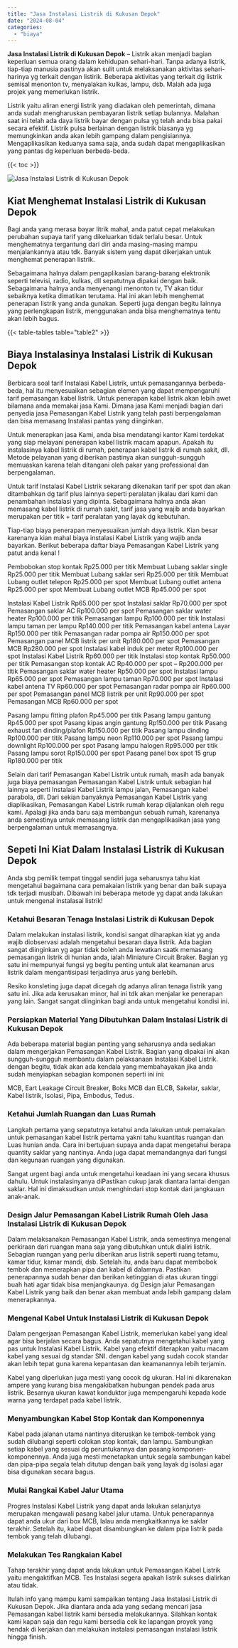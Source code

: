 ```yaml
---
title: "Jasa Instalasi Listrik di Kukusan Depok"
date: "2024-08-04"
categories: 
  - "biaya"
---
```


**Jasa Instalasi Listrik di Kukusan Depok** – Listrik akan menjadi bagian keperluan semua orang dalam kehidupan sehari-hari. Tanpa adanya listrik, tiap-tiap manusia pastinya akan sulit untuk melaksanakan aktivitas sehari-harinya yg terkait dengan listirik. Beberapa aktivitas yang terkait dg listrik semisal menonton tv, menyalakan kulkas, lampu, dsb. Malah ada juga projek yang memerlukan listrik.

Listrik yaitu aliran energi listrik yang diadakan oleh pemerintah, dimana anda sudah mengharuskan pembayaran listrik setiap bulannya. Malahan saat ini telah ada daya listrik bayar dengan pulsa yg telah anda bisa pakai secara efektif. Listrik pulsa berlainan dengan listrik biasanya yg memungkinkan anda akan lebih gampang dalam pengisiannya. Mengaplikasikan keduanya sama saja, anda sudah dapat mengaplikasikan yang pantas dg keperluan berbeda-beda.

{{< toc >}}

![Jasa Instalasi Listrik di Kukusan Depok](/images/instalasi-listrik-murah24.png)

## Kiat Menghemat Instalasi Listrik di Kukusan Depok

Bagi anda yang merasa bayar litrik mahal, anda patut cepat melakukan perubahan supaya tarif yang dikeluarkan tidak terlalu besar. Untuk menghematnya tergantung dari diri anda masing-masing mampu menjalankannya atau tdk. Banyak sistem yang dapat dikerjakan untuk menghemat penerapan listrik.

Sebagaimana halnya dalam pengaplikasian barang-barang elektronik seperti televisi, radio, kulkas, dll sepatutnya dipakai dengan baik. Sebagaimana halnya anda menyenangi menonton tv, TV akan tidur sebaiknya ketika dimatikan terutama. Hal ini akan lebih menghemat penerapan listrik yang anda gunakan. Seperti juga dengan begitu lainnya yang perlengkapan listrik, menggunakan anda bisa menghematnya tentu akan lebih bagus.

{{< table-tables table="table2" >}}

## Biaya Instalasinya Instalasi Listrik di Kukusan Depok

Berbicara soal tarif Instalasi Kabel Listrik, untuk pemasangannya berbeda-beda, hal itu menyesuaikan sebagian elemen yang dapat mempengaruhi tarif pemasangan kabel listrik. Untuk penerapan kabel listrik akan lebih awet bilamana anda memakai jasa Kami. Dimana jasa Kami menjadi bagian dari penyedia jasa Pemasangan Kabel Listrik yang telah pasti berpengalaman dan bisa memasang Instalasi pantas yang diinginkan.

Untuk menerapkan jasa Kami, anda bisa mendatangi kantor Kami terdekat yang siap melayani penerapan kabel listrik macam apapun. Apakah itu instalasinya kabel listrik di rumah, penerapan kabel listrik di rumah sakit, dll. Metode pelayanan yang diberikan pastinya akan sungguh-sungguh memuaskan karena telah ditangani oleh pakar yang professional dan berpengalaman.

Untuk tarif Instalasi Kabel Listrik sekarang dikenakan tarif per spot dan akan ditambahkan dg tarif plus lainnya seperti peralatan jikalau dari kami dan penambahan instalasi yang dipinta. Sebagaimana halnya anda akan memasang kabel listrik di rumah sakit, tarif jasa yang wajib anda bayarkan merupakan per titik + tarif peralatan yang layak dg kebutuhan.

Tiap-tiap biaya penerapan menyesuaikan jumlah daya listrik. Kian besar karenanya kian mahal biaya instalasi Kabel Listrik yang wajib anda bayarkan. Berikut beberapa daftar biaya Pemasangan Kabel Listrik yang patut anda kenal !

Pembobokan stop kontak Rp25.000 per titik Membuat Lubang saklar single Rp25.000 per titik Membuat Lubang saklar seri Rp25.000 per titik Membuat Lubang outlet telepon Rp25.000 per spot Membuat Lubang outlet antena Rp25.000 per spot Membuat Lubang outlet MCB Rp45.000 per spot

Instalasi Kabel Listrik Rp65.000 per spot Instalasi saklar Rp70.000 per spot Pemasangan saklar AC Rp100.000 per spot Pemasangan saklar water heater Rp100.000 per titik Pemasangan lampu Rp100.000 per titik Instalasi lampu taman per lampu Rp140.000 per titik Pemasangan kabel antena Layar Rp150.000 per titik Pemasangan radar pompa air Rp150.000 per spot Pemasangan panel MCB listrik per unit Rp180.000 per spot Pemasangan MCB Rp280.000 per spot Instalasi kabel induk per meter Rp100.000 per spot Instalasi Kabel Listrik Rp60.000 per titik Instalasi stop kontak Rp50.000 per titik Pemasangan stop kontak AC Rp40.000 per spot – Rp200.000 per titik Pemasangan saklar water heater Rp50.000 per spot Instalasi lampu Rp65.000 per spot Pemasangan lampu taman Rp70.000 per spot Instalasi kabel antena TV Rp60.000 per spot Pemasangan radar pompa air Rp60.000 per spot Pemasangan panel MCB listrik per unit Rp90.000 per spot Pemasangan MCB Rp60.000 per spot

Pasang lampu fitting plafon Rp45.000 per titik Pasang lampu gantung Rp45.000 per spot Pasang kipas angin gantung Rp150.000 per titik Pasang exhaust fan dinding/plafon Rp150.000 per titik Pasang lampu dinding Rp100.000 per titik Pasang lampu neon Rp110.000 per spot Pasang lampu downlight Rp100.000 per spot Pasang lampu halogen Rp95.000 per titik Pasang lampu sorot Rp150.000 per spot Pasang panel box spot 15 grup Rp180.000 per titik

Selain dari tarif Pemasangan Kabel Listrik untuk rumah, masih ada banyak juga biaya pemasangan Pemasangan Kabel Listrik untuk sebagian hal lainnya seperti Instalasi Kabel Listrik lampu jalan, Pemasangan kabel parabola, dll. Dari sekian banyaknya Pemasangan Kabel Listrik yang diaplikasikan, Pemasangan Kabel Listrik rumah kerap dijalankan oleh regu kami. Apalagi jika anda baru saja membangun sebuah rumah, karenanya anda semestinya untuk memasang listrik dan mengaplikasikan jasa yang berpengalaman untuk memasangnya.

## Sepeti Ini Kiat Dalam Instalasi Listrik di Kukusan Depok


Anda sbg pemilik tempat tinggal sendiri juga seharusnya tahu kiat mengetahui bagaimana cara pemakaian listrik yang benar dan baik supaya tdk terjadi musibah. Dibawah ini beberapa metode yg dapat anda lakukan untuk mengenal instalasai listrik!

### Ketahui Besaran Tenaga Instalasi Listrik di Kukusan Depok

Dalam melakukan instalasi listrik, kondisi sangat diharapkan kiat yg anda wajib diobservasi adalah mengetahui besaran daya listrik. Ada bagian sangat diinginkan yg agar tidak boleh anda lewatkan saatk memasang pemasangan listrik di hunian anda, ialah Miniature Circuit Braker. Bagian yg satu ini mempunyai fungsi yg begitu penting untuk alat keamanan arus listrik dalam mengantisipasi terjadinya arus yang berlebih.

Resiko konsleting juga dapat dicegah dg adanya aliran tenaga listrik yang satu ini. Jika ada kerusakan minor, hal ini tdk akan menjalar ke penerapan yang lain. Sangat sangat diinginkan bagi anda untuk mengetahui kondisi ini.

### Persiapkan Material Yang Dibutuhkan Dalam Instalasi Listrik di Kukusan Depok

Ada beberapa material bagian penting yang seharusnya anda sediakan dalam mengerjakan Pemasangan Kabel Listrik. Bagian yang dipakai ini akan sungguh-sungguh membantu dalam pelaksanaan Instalasi Kabel Listrik. dengan begitu, tidak akan ada kendala yang membahayakan jika anda sudah menyiapkan sebagian komponen seperti ini ini:

MCB, Eart Leakage Circuit Breaker, Boks MCB dan ELCB, Sakelar, saklar, Kabel listrik, Isolasi, Pipa, Embodus, Tedus.

### Ketahui Jumlah Ruangan dan Luas Rumah

Langkah pertama yang sepatutnya ketahui anda lakukan untuk pemakaian untuk pemasangan kabel listrik pertama yakni tahu kuantitas ruangan dan Luas hunian anda. Cara ini bertujuan supaya anda dapat mengetahui berapa quantity saklar yang nantinya. Anda juga dapat memandangnya dari fungsi dan kegunaan ruangan yang digunakan.

Sangat urgent bagi anda untuk mengetahui keadaan ini yang secara khusus dahulu. Untuk instalasinyanya diPastikan cukup jarak diantara lantai dengan saklar. Hal ini dimaksudkan untuk menghindari stop kontak dari jangkauan anak-anak.

### Design Jalur Pemasangan Kabel Listrik Rumah Oleh Jasa Instalasi Listrik di Kukusan Depok

Dalam melaksanakan Pemasangan Kabel Listrik, anda semestinya mengenal perkiraan dari ruangan mana saja yang dibutuhkan untuk dialiri listrik. Sebagian ruangan yang perlu diberikan arus listrik seperti ruang tetamu, kamar tidur, kamar mandi, dsb. Setelah itu, anda baru dapat membobok tembok dan menerapkan pipa dan kabel di dalamnya. Pastikan penerapannya sudah benar dan berikan ketinggian di atas ukuran tinggi buah hati agar tidak bisa menjangkaunya. dg Design jalur Pemasangan Kabel Listrik yang baik dan benar akan membuat anda lebih gampang dalam menerapkannya.

### Mengenal Kabel Untuk Instalasi Listrik di Kukusan Depok

Dalam pengerjaan Pemasangan Kabel Listrik, memerlukan kabel yang ideal agar bisa berjalan secara bagus. Anda sepatutnya mengetahui kabel yang pas untuk Instalasi Kabel Listrik. Kabel yang efektif diterapkan yaitu macam kabel yang sesuai dg standar SNI. dengan kabel yang sudah cocok standar akan lebih tepat guna karena kepantasan dan keamanannya lebih terjamin.

Kabel yang diperlukan juga mesti yang cocok dg ukuran. Hal ini dikarenakan ampere yang kurang bisa mengakibatkan hubungan pendek pada arus listrik. Besarnya ukuran kawat konduktor juga mempengaruhi kepada kode warna yang terdapat pada kabel listrik.

### Menyambungkan Kabel Stop Kontak dan Komponennya

Kabel pada jalanan utama nantinya diteruskan ke tembok-tembok yang sudah dilubangi seperti colokan stop kontak, dan lampu. Sambungkan setiap kabel yang sesuai dg peruntukannya dan pasang komponen-komponennya. Anda juga mesti menetapkan untuk segala sambungan kabel dan pipa-pipa segala telah ditutup dengan baik yang layak dg isolasi agar bisa digunakan secara bagus.

### Mulai Rangkai Kabel Jalur Utama

Progres Instalasi Kabel Listrik yang dapat anda lakukan selanjutya merupakan mengawali pasang kabel jalur utama. Untuk penerapannya dapat anda ukur dari box MCB, lalau anda mengkaitkannya ke saklar terakhir. Setelah itu, kabel dapat disambungkan ke dalam pipa listrik pada tembok yang telah dilubangi.

### Melakukan Tes Rangkaian Kabel

Tahap terakhir yang dapat anda lakukan untuk Pemasangan Kabel Listrik yaitu mengaktifkan MCB. Tes Instalasi segera apakah listrik sukses dialirkan atau tidak.

Itulah info yang mampu kami sampaikan tentang Jasa Instalasi Listrik di Kukusan Depok. Jika diantara anda ada yang sedang mencari jasa Pemasangan kabel listrik kami bersedia melakukannya. Silahkan kontak kami kapan saja dan regu kami bersedia cek ke lapangan proyek yang hendak di kerjakan dan melakukan instalasi pemasangan instalasi listrik hingga finish.
